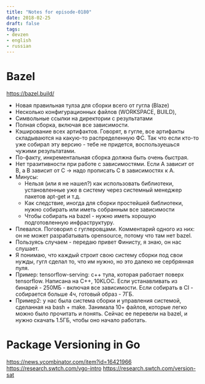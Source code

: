 ```yaml
---
title: "Notes for episode-0180"
date: 2018-02-25
draft: false
tags:
- devzen
- english
- russian
---
```


# Bazel
https://bazel.build/

- Новая правильная тулза для сборки всего от гугла (Blaze)
- Несколько конфигурационных файлов (WORKSPACE, BUILD),
- Символьные ссылки на директории с результатами
- Полная сборка, включая все зависимости.
- Кэширование всех артифактов. Говорят, в гугле, все артифакты складываются на какую-то распределенную ФС. Так что если кто-то уже собирал эту версию - тебе не придется, воспользуешься чужими результатами.
- По-факту, инкрементальная сборка должна быть очень быстрая.
- Нет тразитивности при работе с зависимостями. Если A зависит от B, а B зависит от C -> надо прописать C в зависимостях к A.
- Минусы:
    - Нельзя (или я не нашел?) как использовать библиотеки, установленные уже в систему через системный менеджер пакетов apt-get и т.д.
    - Как следствие, иногда для сборки простейшей библиотеки, нужно собирать или иметь собранным все зависимости
    - Чтобы собирать на bazel - нужно иметь хорошую подготовленную инфраструктуру.
- Плевался. Поговорил с гуглеровцами. Комментарий одного из них: он не  может разрабатывать opensource, потому что там нет bazel.
- Пользуясь случаем - передаю привет Финисту, я знаю, он нас слушает.
- Я понимаю, что каждый строит свою систему сборки под свои нужды, гугл сделал то, что им нужно, но это далеко не сербрянная пуля.
- Пример: tensorflow-serving: c++ тула, которая работает поверх tensorflow. Написана на C++, 10KLOC. Если устанавливать из бинарей - 250МБ - включая все зависимости. Если собирать в CI - собирается больше 4ч, готовый образ - 7ГБ.
- Пример2: у нас была система сборки и управления системой, сделанная на bash + make. Занимала 10+ файлов, которые легко можно было прочитать и понять. Сейчас ее перевели на bazel, и нужно скачать 1.5ГБ, чтобы оно начало работать.


# Package Versioning in Go
https://news.ycombinator.com/item?id=16421966
https://research.swtch.com/vgo-intro
https://research.swtch.com/version-sat

